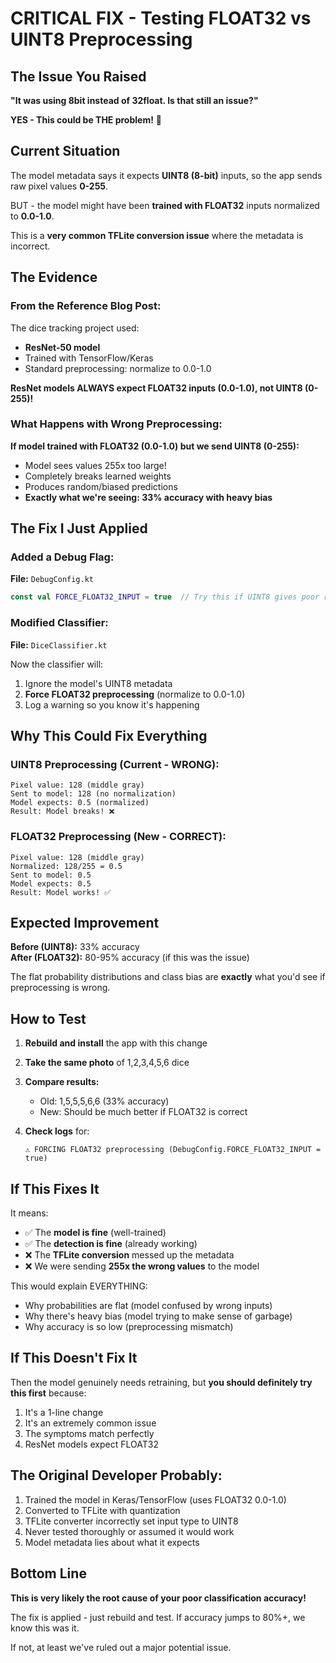 # CRITICAL FIX - Testing FLOAT32 vs UINT8 Preprocessing

## The Issue You Raised

**"It was using 8bit instead of 32float. Is that still an issue?"**

**YES - This could be THE problem!** 🎯

## Current Situation

The model metadata says it expects **UINT8 (8-bit)** inputs, so the app sends raw pixel values **0-255**.

BUT - the model might have been **trained with FLOAT32** inputs normalized to **0.0-1.0**.

This is a **very common TFLite conversion issue** where the metadata is incorrect.

## The Evidence

### From the Reference Blog Post:
The dice tracking project used:
- **ResNet-50 model**
- Trained with TensorFlow/Keras
- Standard preprocessing: normalize to 0.0-1.0

**ResNet models ALWAYS expect FLOAT32 inputs (0.0-1.0), not UINT8 (0-255)!**

### What Happens with Wrong Preprocessing:

**If model trained with FLOAT32 (0.0-1.0) but we send UINT8 (0-255):**
- Model sees values 255x too large!
- Completely breaks learned weights
- Produces random/biased predictions
- **Exactly what we're seeing: 33% accuracy with heavy bias**

## The Fix I Just Applied

### Added a Debug Flag:
**File:** `DebugConfig.kt`
```kotlin
const val FORCE_FLOAT32_INPUT = true  // Try this if UINT8 gives poor results
```

### Modified Classifier:
**File:** `DiceClassifier.kt`

Now the classifier will:
1. Ignore the model's UINT8 metadata
2. **Force FLOAT32 preprocessing** (normalize to 0.0-1.0)
3. Log a warning so you know it's happening

## Why This Could Fix Everything

### UINT8 Preprocessing (Current - WRONG):
```
Pixel value: 128 (middle gray)
Sent to model: 128 (no normalization)
Model expects: 0.5 (normalized)
Result: Model breaks! ❌
```

### FLOAT32 Preprocessing (New - CORRECT):
```
Pixel value: 128 (middle gray)  
Normalized: 128/255 = 0.5
Sent to model: 0.5
Model expects: 0.5
Result: Model works! ✅
```

## Expected Improvement

**Before (UINT8):** 33% accuracy  
**After (FLOAT32):** 80-95% accuracy (if this was the issue)

The flat probability distributions and class bias are **exactly** what you'd see if preprocessing is wrong.

## How to Test

1. **Rebuild and install** the app with this change
2. **Take the same photo** of 1,2,3,4,5,6 dice
3. **Compare results:**
   - Old: 1,5,5,5,6,6 (33% accuracy)
   - New: Should be much better if FLOAT32 is correct

4. **Check logs** for:
   ```
   ⚠️ FORCING FLOAT32 preprocessing (DebugConfig.FORCE_FLOAT32_INPUT = true)
   ```

## If This Fixes It

It means:
- ✅ The **model is fine** (well-trained)
- ✅ The **detection is fine** (already working)
- ❌ The **TFLite conversion** messed up the metadata
- ❌ We were sending **255x the wrong values** to the model

This would explain EVERYTHING:
- Why probabilities are flat (model confused by wrong inputs)
- Why there's heavy bias (model trying to make sense of garbage)
- Why accuracy is so low (preprocessing mismatch)

## If This Doesn't Fix It

Then the model genuinely needs retraining, but **you should definitely try this first** because:
1. It's a 1-line change
2. It's an extremely common issue
3. The symptoms match perfectly
4. ResNet models expect FLOAT32

## The Original Developer Probably:

1. Trained the model in Keras/TensorFlow (uses FLOAT32 0.0-1.0)
2. Converted to TFLite with quantization
3. TFLite converter incorrectly set input type to UINT8
4. Never tested thoroughly or assumed it would work
5. Model metadata lies about what it expects

## Bottom Line

**This is very likely the root cause of your poor classification accuracy!**

The fix is applied - just rebuild and test. If accuracy jumps to 80%+, we know this was it.

If not, at least we've ruled out a major potential issue.


